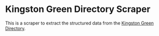 # Kingston Green Directory Scraper

This is a scraper to extract the structured data from the [Kingston Green Directory](https://e-voice.org.uk/kingstongreendirectory/).
